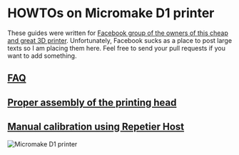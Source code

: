 # HOWTOs on Micromake D1 printer

These guides were written for [Facebook group of the owners of this cheap and great 3D printer](https://www.facebook.com/groups/173676226330714/). Unfortunately, Facebook sucks as a place to post large texts so I am placing them here. Feel free to send your pull requests if you want to add something.

## [FAQ](./FAQ.md)

## [Proper assembly of the printing head](./printhead.md)

## [Manual calibration using Repetier Host](./calibrating.md)

![Micromake D1 printer](https://ae01.alicdn.com/kf/HTB1UT4WJVXXXXcyXFXXq6xXFXXXY/2016-Micromake-3D-Printer-Pulley-Version-Linear-Guide-DIY-Kit-Kossel-Delta-Auto-Leveling-Large-Printing.jpg)

